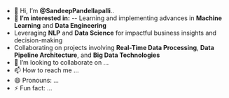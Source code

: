 - 👋 Hi, I’m **@SandeepPandellapalli**..
- 👀 **I’m interested in:**
-- Learning and implementing advances in **Machine Learning** and **Data Engineering**
- Leveraging **NLP** and **Data Science** for impactful business insights and decision-making
- Collaborating on projects involving **Real-Time Data Processing**, **Data Pipeline Architecture**, and **Big Data Technologies**
- 💞️ I’m looking to collaborate on ...
- 📫 How to reach me ...
- 😄 Pronouns: ...
- ⚡ Fun fact: ...

<!---
SandeepPandellapalli/SandeepPandellapalli is a ✨ special ✨ repository because its `README.md` (this file) appears on your GitHub profile.
You can click the Preview link to take a look at your changes.
--->
